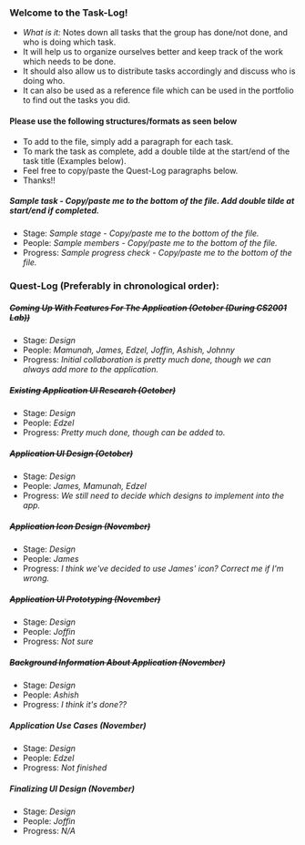 ### Welcome to the Task-Log!
- *What is it:* Notes down all tasks that the group has done/not done, and who is doing which task. 
- It will help us to organize ourselves better and keep track of the work which needs to be done.
- It should also allow us to distribute tasks accordingly and discuss who is doing who.
- It can also be used as a reference file which can be used in the portfolio to find out the tasks you did.

#### Please use the following structures/formats as seen below
- To add to the file, simply add a paragraph for each task.
- To mark the task as complete, add a double tilde at the start/end of the task title (Examples below).
- Feel free to copy/paste the Quest-Log paragraphs below.
- Thanks!!

##### Sample task - Copy/paste me to the bottom of the file. Add double tilde at start/end if completed.
- Stage: *Sample stage - Copy/paste me to the bottom of the file.*
- People: *Sample members - Copy/paste me to the bottom of the file.*
- Progress: *Sample progress check - Copy/paste me to the bottom of the file.*

### Quest-Log (Preferably in chronological order):

##### ~~Coming Up With Features For The Application (October (During CS2001 Lab))~~
- Stage: *Design*
- People: *Mamunah, James, Edzel, Joffin, Ashish, Johnny*
- Progress: *Initial collaboration is pretty much done, though we can always add more to the application.*

##### ~~Existing Application UI Research (October)~~
- Stage: *Design*
- People: *Edzel*
- Progress: *Pretty much done, though can be added to.*

##### ~~Application UI Design (October)~~
- Stage: *Design*
- People: *James, Mamunah, Edzel*
- Progress: *We still need to decide which designs to implement into the app.*

##### ~~Application Icon Design (November)~~
- Stage: *Design*
- People: *James*
- Progress: *I think we've decided to use James' icon? Correct me if I'm wrong.*

##### ~~Application UI Prototyping (November)~~
- Stage: *Design*
- People: *Joffin*
- Progress: *Not sure*

##### ~~Background Information About Application (November)~~
- Stage: *Design*
- People: *Ashish*
- Progress: *I think it's done??*

##### Application Use Cases (November)
- Stage: *Design*
- People: *Edzel*
- Progress: *Not finished*

##### Finalizing UI Design (November)
- Stage: *Design*
- People: *Joffin*
- Progress: *N/A*
